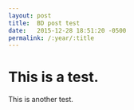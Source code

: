 ```yaml
---
layout: post
title:  BD post test
date:   2015-12-28 18:51:20 -0500
permalink: /:year/:title
---
```


# This is a test.

This is another test.
